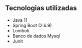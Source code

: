 ## Tecnologias utilizadas
* Java 11
* Spring Boot (2.6.9)
* Lombok
* Banco de dados Mysql
* Junit


